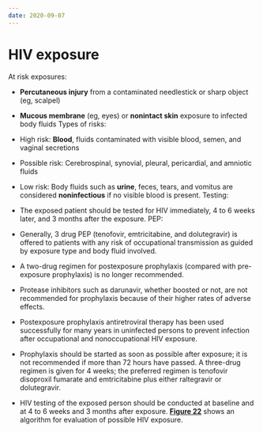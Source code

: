 ```yaml
---
date: 2020-09-07
---
```


# HIV exposure

<!-- healthcare HIV exposure types, management -->

At risk exposures:

- **Percutaneous injury** from a contaminated needlestick or sharp object (eg, scalpel)

- **Mucous membrane** (eg, eyes) or **nonintact skin** exposure to infected body fluids
  Types of risks:

- High risk:  **Blood**, fluids contaminated with visible blood, semen, and vaginal secretions

- Possible risk:  Cerebrospinal, synovial, pleural, pericardial, and amniotic fluids

- Low risk: Body fluids such as **urine**, feces, tears, and vomitus are considered **noninfectious** if no visible blood is present.
  Testing:

- The exposed patient should be tested for HIV immediately, 4 to 6 weeks later, and 3 months after the exposure.
  PEP:

- Generally, 3 drug PEP (tenofovir, emtricitabine, and dolutegravir) is offered to patients with any risk of occupational transmission as guided by exposure type and body fluid involved.

- A two-drug regimen for postexposure prophylaxis (compared with pre-exposure prophylaxis) is no longer recommended.

- Protease inhibitors such as darunavir, whether boosted or not, are not recommended for prophylaxis because of their higher rates of adverse effects.

- Postexposure prophylaxis antiretroviral therapy has been used successfully for many years in uninfected persons to prevent infection after occupational and nonoccupational HIV exposure.

- Prophylaxis should be started as soon as possible after exposure; it is not recommended if more than 72 hours have passed. A three-drug regimen is given for 4 weeks; the preferred regimen is tenofovir disoproxil fumarate and emtricitabine plus either raltegravir or dolutegravir.

- HIV testing of the exposed person should be conducted at baseline and at 4 to 6 weeks and 3 months after exposure. **[Figure 22][1]** shows an algorithm for evaluation of possible HIV exposure.

[1]: https://mksap18.acponline.org/app/topics/id/figures/mk18_b_id_f22
